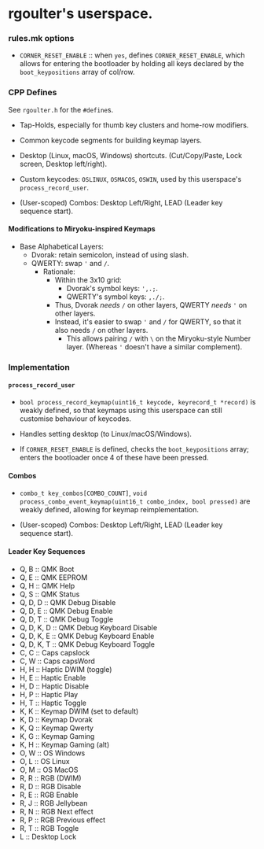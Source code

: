 # rgoulter's userspace.

### rules.mk options

- `CORNER_RESET_ENABLE` :: when `yes`, defines `CORNER_RESET_ENABLE`, which
  allows for entering the bootloader by holding all keys declared by the
  `boot_keypositions` array of col/row.

### CPP Defines

See `rgoulter.h` for the `#define`s.

- Tap-Holds, especially for thumb key clusters and home-row modifiers.

- Common keycode segments for building keymap layers.

- Desktop (Linux, macOS, Windows) shortcuts. (Cut/Copy/Paste, Lock screen, Desktop left/right).

- Custom keycodes: `OSLINUX`, `OSMACOS`, `OSWIN`, used by this userspace's `process_record_user`.

- (User-scoped) Combos: Desktop Left/Right, LEAD (Leader key sequence start).

#### Modifications to Miryoku-inspired Keymaps

- Base Alphabetical Layers:
  - Dvorak: retain semicolon, instead of using slash.
  - QWERTY: swap `'` and `/`.
    - Rationale:
      - Within the 3x10 grid:
        - Dvorak's symbol keys: `',.;`.
        - QWERTY's symbol keys: `,./;`.
      - Thus, Dvorak *needs* `/` on other layers, QWERTY *needs* `'` on other layers.
      - Instead, it's easier to swap `'` and `/` for QWERTY,
         so that it also needs `/` on other layers.
        - This allows pairing `/` with `\` on the Miryoku-style Number layer.
          (Whereas `'` doesn't have a similar complement).

### Implementation

#### `process_record_user`

- `bool process_record_keymap(uint16_t keycode, keyrecord_t *record)` is weakly
  defined, so that keymaps using this userspace can still customise behaviour of
  keycodes.

- Handles setting desktop (to Linux/macOS/Windows).

- If `CORNER_RESET_ENABLE` is defined, checks the `boot_keypositions` array;
  enters the bootloader once 4 of these have been pressed.

#### Combos

- `combo_t key_combos[COMBO_COUNT]`, `void process_combo_event_keymap(uint16_t combo_index, bool pressed)`
  are weakly defined, allowing for keymap reimplementation.

- (User-scoped) Combos: Desktop Left/Right, LEAD (Leader key sequence start).

#### Leader Key Sequences

- Q, B :: QMK Boot
- Q, E :: QMK EEPROM
- Q, H :: QMK Help
- Q, S :: QMK Status
- Q, D, D :: QMK Debug Disable
- Q, D, E :: QMK Debug Enable
- Q, D, T :: QMK Debug Toggle
- Q, D, K, D :: QMK Debug Keyboard Disable
- Q, D, K, E :: QMK Debug Keyboard Enable
- Q, D, K, T :: QMK Debug Keyboard Toggle
- C, C :: Caps capslock
- C, W :: Caps capsWord
- H, H :: Haptic DWIM (toggle)
- H, E :: Haptic Enable
- H, D :: Haptic Disable
- H, P :: Haptic Play
- H, T :: Haptic Toggle
- K, K :: Keymap DWIM (set to default)
- K, D :: Keymap Dvorak
- K, Q :: Keymap Qwerty
- K, G :: Keymap Gaming
- K, H :: Keymap Gaming (alt)
- O, W :: OS Windows
- O, L :: OS Linux
- O, M :: OS MacOS
- R, R :: RGB (DWIM)
- R, D :: RGB Disable
- R, E :: RGB Enable
- R, J :: RGB Jellybean
- R, N :: RGB Next effect
- R, P :: RGB Previous effect
- R, T :: RGB Toggle
- L :: Desktop Lock
